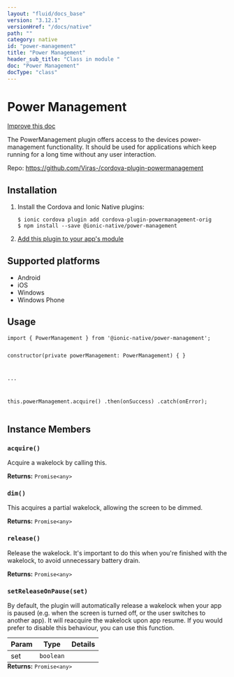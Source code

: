 ```yaml
---
layout: "fluid/docs_base"
version: "3.12.1"
versionHref: "/docs/native"
path: ""
category: native
id: "power-management"
title: "Power Management"
header_sub_title: "Class in module "
doc: "Power Management"
docType: "class"
---
```


<h1 class="api-title">Power Management</h1>

<a class="improve-v2-docs" href="http://github.com/ionic-team/ionic-native/edit/master/src/@ionic-native/plugins/power-management/index.ts#L1">
  Improve this doc
</a>






<p>The PowerManagement plugin offers access to the devices power-management functionality.
It should be used for applications which keep running for a long time without any user interaction.</p>


<p>Repo:
  <a href="https://github.com/Viras-/cordova-plugin-powermanagement">
    https://github.com/Viras-/cordova-plugin-powermanagement
  </a>
</p>


<h2>Installation</h2>
<ol class="installation">
  <li>Install the Cordova and Ionic Native plugins:<br>
    <pre><code class="nohighlight">$ ionic cordova plugin add cordova-plugin-powermanagement-orig
$ npm install --save @ionic-native/power-management
</code></pre>
  </li>
  <li><a href="https://ionicframework.com/docs/native/#Add_Plugins_to_Your_App_Module">Add this plugin to your app's module</a></li>
</ol>



<h2>Supported platforms</h2>
<ul>
  <li>Android</li><li>iOS</li><li>Windows</li><li>Windows Phone</li>
</ul>






<h2>Usage</h2>
<pre><code class="lang-typescript">import { PowerManagement } from &#39;@ionic-native/power-management&#39;;

constructor(private powerManagement: PowerManagement) { }

...

this.powerManagement.acquire()
  .then(onSuccess)
  .catch(onError);
</code></pre>








<h2>Instance Members</h2>
<h3><a class="anchor" name="acquire" href="#acquire"></a><code>acquire()</code></h3>


Acquire a wakelock by calling this.


<div class="return-value" markdown="1">
  <i class="icon ion-arrow-return-left"></i>
  <b>Returns:</b> <code>Promise&lt;any&gt;</code> 
</div><h3><a class="anchor" name="dim" href="#dim"></a><code>dim()</code></h3>


This acquires a partial wakelock, allowing the screen to be dimmed.


<div class="return-value" markdown="1">
  <i class="icon ion-arrow-return-left"></i>
  <b>Returns:</b> <code>Promise&lt;any&gt;</code> 
</div><h3><a class="anchor" name="release" href="#release"></a><code>release()</code></h3>


Release the wakelock. It's important to do this when you're finished with the wakelock, to avoid unnecessary battery drain.


<div class="return-value" markdown="1">
  <i class="icon ion-arrow-return-left"></i>
  <b>Returns:</b> <code>Promise&lt;any&gt;</code> 
</div><h3><a class="anchor" name="setReleaseOnPause" href="#setReleaseOnPause"></a><code>setReleaseOnPause(set)</code></h3>


By default, the plugin will automatically release a wakelock when your app is paused (e.g. when the screen is turned off, or the user switches to another app).
It will reacquire the wakelock upon app resume. If you would prefer to disable this behaviour, you can use this function.
<table class="table param-table" style="margin:0;">
  <thead>
  <tr>
    <th>Param</th>
    <th>Type</th>
    <th>Details</th>
  </tr>
  </thead>
  <tbody>
  <tr>
    <td>
      set</td>
    <td>
      <code>boolean</code>
    </td>
    <td>
      </td>
  </tr>
  </tbody>
</table>

<div class="return-value" markdown="1">
  <i class="icon ion-arrow-return-left"></i>
  <b>Returns:</b> <code>Promise&lt;any&gt;</code> 
</div>





